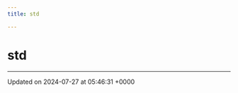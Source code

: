 ```yaml
---
title: std

---
```


# std








-------------------------------

Updated on 2024-07-27 at 05:46:31 +0000